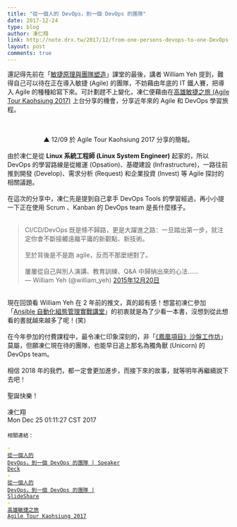 ```yaml
---
title: "從一個人的 DevOps，到一個 DevOps 的團隊"
date: 2017-12-24
type: blog
author: 凍仁翔
link: http://note.drx.tw/2017/12/from-one-persons-devops-to-one-DevOps-team.html
layout: post
comments: true
---
```


還記得先前在「<a href="http://note.drx.tw/2017/06/the-agile-workshop-and-the-unicorn-project.html" target="_blank">敏捷原理與團隊塑造</a>」課堂的最後，講者 William Yeh 提到，難得自己可以待在正在導入敏捷 (Agile) 的團隊，不妨藉由年底的 IT 鐵人賽，把導入 Agile 的種種給寫下來。可計劃趕不上變化，凍仁便藉由在<a href="https://www.accupass.com/event/1709111042501613360068" target="_blank">高雄敏捷之旅 (Agile Tour Kaohsiung 2017)</a> 上台分享的機會，分享近年來的 Agile 和 DevOps 學習旅程。<br /><br /><div style="text-align: center;"><script async="" class="speakerdeck-embed" data-id="c76e74988492458aa8b353a752ec59df" data-ratio="1.33333333333333" src="//speakerdeck.com/assets/embed.js"></script><br />▲ 12/09 於 Agile Tour Kaohsiung 2017 分享的簡報。</div><a name='more'></a><br />由於凍仁是從 <b>Linux 系統工程師 (Linux System Engineer)</b> 起家的，所以 DevOps 的學習路線是從維運 (Opsation)、基礎建設 (Infrastructure)，一路往前推到開發 (Develop)、需求分析 (Request) 和企業投資 (Invest) 等 Agile 探討的相關議題。<br /><br />在這次的分享中，凍仁先是提到自己拿手 DevOps Tools 的學習經過，再小小提一下正在使用 Scrum 、Kanban 的 DevOps team 是長什麼樣子。<br /><br /><blockquote class="twitter-tweet" data-lang="zh-tw"><div dir="ltr" lang="zh">CI/CD/DevOps 既是條不歸路，更是大躍進之路：一旦踏出第一步，就注定你會不斷接觸遠離平庸的新觀點、新技術。<br /><br />至於背後是不是跑 agile，反而不那麼絕對了。<br /><br />屢屢從自己與別人演講、教育訓練、Q&amp;A 中歸納出來的心法……</div>— William Yeh (@william_yeh) <a href="https://twitter.com/william_yeh/status/678524911351029760?ref_src=twsrc%5Etfw">2015年12月20日</a></blockquote><br />現在回頭看 William Yeh 在 2 年前的推文，真的超有感！想當初凍仁參加「<a href="http://note.drx.tw/2016/03/ansible-workshop-and-self-realization.html" target="_blank">Ansible 自動化組態管理實戰講堂</a>」的初衷就是為了少看一本書，沒想到從此想看的書就越來越多了呢！(笑)<br /><br />在今年參加的付費課程中，最令凍仁印象深刻的，非「<a href="http://note.drx.tw/2017/09/the-phoenix-poject-workshop.html" target="_blank">《鳳凰項目》沙盤工作坊</a>」莫屬，但願凍仁現在待的團隊，也能早日追上那名為獨角獸 (Unicorn) 的 DevOps team。<br /><br />相信 2018 年的我們，都一定會更加進步，而接下來的故事，就等明年再繼續說下去吧！<br /><br />聖誕快樂！<br /><br />凍仁翔<br />Mon Dec 25 01:11:27 CST 2017<br /><script async="" charset="utf-8" src="https://platform.twitter.com/widgets.js"></script><br /><code class="ref">相關連結： <br /><span style="color: #ffdb00;">★</span> <a href="https://speakerdeck.com/chusiang/my-devops-tour">從一個人的 DevOps，到一個 DevOps 的團隊 | Speaker Deck</a><br /><span style="color: #ffdb00;">★</span> <a href="https://www.slideshare.net/freezejonny/my-devops-tour-83671273/freezejonny/my-devops-tour-83671273">從一個人的 DevOps，到一個 DevOps 的團隊 | SlideShare</a><br /><span style="color: #ffdb00;">★</span> <a href="https://www.accupass.com/event/1709111042501613360068" target="_blank">高雄敏捷之旅 Agile Tour Kaohsiung 2017</a><br /></code>